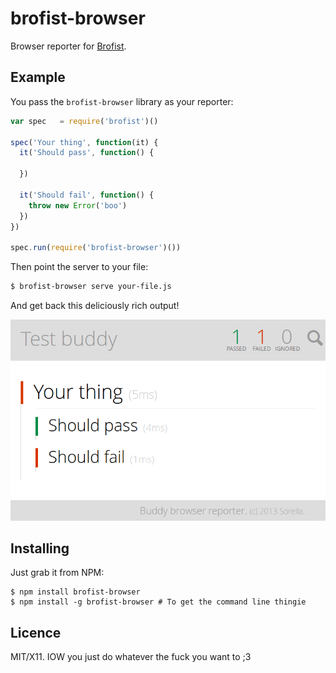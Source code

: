 # brofist-browser

Browser reporter for [Brofist](https://github.com/brofistjs/brofist).

## Example

You pass the `brofist-browser` library as your reporter:

```js
var spec   = require('brofist')()

spec('Your thing', function(it) {
  it('Should pass', function() {

  })

  it('Should fail', function() {
    throw new Error('boo')
  })
})

spec.run(require('brofist-browser')())
```

Then point the server to your file:

```bash
$ brofist-browser serve your-file.js
```

And get back this deliciously rich output!

![The output of Brofist-browser](example.png)


## Installing

Just grab it from NPM:

    $ npm install brofist-browser
    $ npm install -g brofist-browser # To get the command line thingie
    
## Licence

MIT/X11. IOW you just do whatever the fuck you want to ;3
